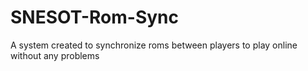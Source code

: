# SNESOT-Rom-Sync
A system created to synchronize roms between players to play online without any problems

